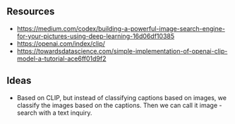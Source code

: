 ## Resources
- https://medium.com/codex/building-a-powerful-image-search-engine-for-your-pictures-using-deep-learning-16d06df10385
- https://openai.com/index/clip/
- https://towardsdatascience.com/simple-implementation-of-openai-clip-model-a-tutorial-ace6ff01d9f2

## Ideas
- Based on CLIP, but instead of classifying captions based on images, we classify the images based on the captions. Then we can call it image - search with a text inquiry.